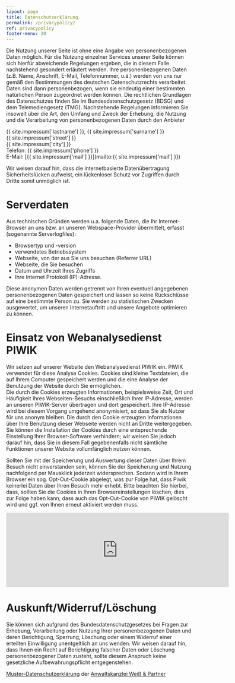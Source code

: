 ```yaml
---
layout: page
title: Datenschutzerklärung
permalink: /privacypolicy/
ref: privacypolicy
footer-menu: 20
---
```


Die Nutzung unserer Seite ist ohne  eine Angabe von personenbezogenen Daten möglich. Für die Nutzung einzelner  Services unserer Seite können sich hierfür abweichende Regelungen ergeben, die in  diesem Falle nachstehend gesondert erläutert werden. Ihre personenbezogenen  Daten (z.B. Name, Anschrift, E-Mail, Telefonnummer, u.ä.) werden von uns nur  gemäß den Bestimmungen des deutschen Datenschutzrechts verarbeitet. Daten sind dann  personenbezogen, wenn sie eindeutig einer bestimmten natürlichen Person  zugeordnet werden können. Die rechtlichen Grundlagen des Datenschutzes finden  Sie im Bundesdatenschutzgesetz (BDSG) und dem Telemediengesetz (TMG). Nachstehende  Regelungen informieren Sie insoweit über die Art, den Umfang und Zweck der  Erhebung, die Nutzung und die Verarbeitung von personenbezogenen Daten durch  den Anbieter

{{ site.impressum['lastname'] }}, {{ site.impressum['surname'] }}    
{{ site.impressum['street'] }}    
{{ site.impressum['city'] }}  
Telefon: {{ site.impressum['phone'] }}  
E-Mail: [{{ site.impressum['mail'] }}](mailto:{{ site.impressum['mail'] }})     

Wir weisen darauf hin, dass die  internetbasierte Datenübertragung Sicherheitslücken aufweist, ein lückenloser  Schutz vor Zugriffen durch Dritte somit unmöglich ist.

Serverdaten
===========

Aus technischen Gründen werden u.a. folgende Daten, die Ihr Internet-Browser an  uns bzw. an unseren Webspace-Provider  übermittelt, erfasst (sogenannte Serverlogfiles):
- Browsertyp und -version 
- verwendetes Betriebssystem 
- Webseite, von der aus Sie uns besuchen (Referrer URL) 
- Webseite, die Sie besuchen 
- Datum und Uhrzeit Ihres Zugriffs 
- Ihre Internet Protokoll (IP)-Adresse. 

Diese anonymen Daten werden getrennt von Ihren eventuell angegebenen personenbezogenen  Daten gespeichert und lassen so keine Rückschlüsse auf eine bestimmte Person  zu. Sie werden zu statistischen Zwecken ausgewertet, um unseren  Internetauftritt und unsere Angebote optimieren zu können. </p>

Einsatz von  Webanalysedienst PIWIK
===================================

Wir setzen  auf unserer Website den Webanalysedienst PIWIK ein. PIWIK verwendet für diese  Analyse Cookies. Cookies sind<strong> </strong>kleine  Textdateien, die auf Ihrem Computer gespeichert werden und die eine Analyse der  Benutzung der Website durch Sie ermöglichen. <br>
Die durch  die Cookies erzeugten Informationen, beispielsweise Zeit, Ort und Häufigkeit  Ihres Webseiten-Besuchs einschließlich Ihrer IP-Adresse, werden an unseren PIWIK-Server übertragen und dort gespeichert. Ihre IP-Adresse wird bei diesem  Vorgang umge­hend anony­mi­siert, so dass Sie als Nutzer für uns anonym  bleiben.<strong> </strong>Die durch den Cookie  erzeugten Informationen über Ihre Benutzung dieser Webseite werden nicht an  Dritte weitergegeben.<strong> </strong>Sie können die  Installation der Cookies durch eine entsprechende Einstellung Ihrer  Browser-Software verhindern; wir weisen Sie jedoch darauf hin, dass Sie in  diesem Fall gegebenenfalls nicht sämtliche Funktionen unserer Website  vollumfänglich nutzen können.&nbsp;

Sollten Sie  mit der Spei­che­rung und Aus­wer­tung die­ser Daten über Ihrem Besuch nicht  ein­ver­stan­den sein, kön­nen Sie der Spei­che­rung und Nut­zung nachfolgend  per Maus­klick jederzeit wider­spre­chen. Sodann wird in Ihrem Browser ein sog.  Opt-Out-Cookie abgelegt, was zur Folge hat, dass Piwik kei­ner­lei Daten über  Ihren Besuch mehr erhebt.&nbsp;Bitte beachten Sie hierbei, dass, sollten Sie  die Cookies in Ihren Browsereinstellungen löschen, dies zur Folge haben kann,  dass auch das Opt-Out-Cookie von PIWIK gelöscht wird und ggf. von Ihnen erneut  aktiviert werden muss.

<iframe frameborder="no" width="600px" height="200px" src="http://piwik.seidel-michael.de/index.php?module=CoreAdminHome&action=optOut&language=de"></iframe>

Auskunft/Widerruf/Löschung
==========================
Sie können  sich aufgrund des Bundesdatenschutzgesetzes bei Fragen zur Erhebung, Verarbeitung  oder Nutzung Ihrer personenbezogenen Daten und deren Berichtigung, Sperrung,  Löschung oder einem Widerruf einer erteilten Einwilligung unentgeltlich an uns  wenden. Wir weisen darauf hin, dass Ihnen ein Recht auf Berichtigung falscher  Daten oder Löschung personenbezogener Daten zusteht, sollte diesem Anspruch  keine gesetzliche Aufbewahrungspflicht entgegenstehen.

[Muster-Datenschutzerklärung](https://www.ratgeberrecht.eu/leistungen/muster-datenschutzerklaerung.html) der [Anwaltskanzlei Weiß &amp; Partner](https://www.ratgeberrecht.eu/)
